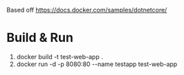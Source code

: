 Based off https://docs.docker.com/samples/dotnetcore/

# Build & Run
1. docker build -t test-web-app .
1. docker run -d -p 8080:80 --name testapp test-web-app